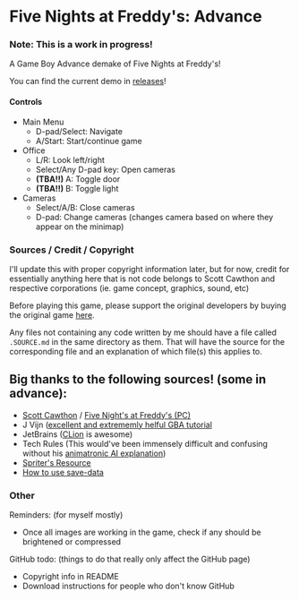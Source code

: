# Five Nights at Freddy's: Advance

### Note: This is a work in progress! 

A Game Boy Advance demake of Five Nights at Freddy's!

You can find the current demo in [releases][1]!

#### Controls
* Main Menu
  * D-pad/Select: Navigate
  * A/Start: Start/continue game
* Office
  * L/R: Look left/right
  * Select/Any D-pad key: Open cameras
  * **(TBA!!)** A: Toggle door
  * **(TBA!!)** B: Toggle light
* Cameras
  * Select/A/B: Close cameras
  * D-pad: Change cameras (changes camera based on where they appear on the minimap)

### Sources / Credit / Copyright

I'll update this with proper copyright information later, but for now, credit for essentially anything here that is not
code belongs to Scott Cawthon and respective corporations (ie. game concept, graphics, sound, etc)

Before playing this game, please support the original developers by buying the original game [here][3].

Any files not containing any code written by me should have a file called `.SOURCE.md` in the same directory as them.
That will have the source for the corresponding file and an explanation of which file(s) this applies to.

## Big thanks to the following sources! (some in advance):

* [Scott Cawthon][4] / [Five Night's at Freddy's (PC)][3]
* J Vijn ([excellent and extrememly helful GBA tutorial][5]
* JetBrains ([CLion][6] is awesome)
* Tech Rules (This would've been immensely difficult and confusing without his [animatronic AI explanation][7])
* [Spriter's Resource][8]
* [How to use save-data][9]

### Other

Reminders: (for myself mostly)

* Once all images are working in the game, check if any should be brightened or compressed

GitHub todo: (things to do that really only affect the GitHub page)

* Copyright info in README
* Download instructions for people who don't know GitHub

[1]: https://github.com/cjbell630/FNaF_Advance/releases/latest

[2]: /out/FNaF_Advance.gba

[3]: https://store.steampowered.com/app/319510/Five_Nights_at_Freddys/

[4]: http://www.scottgames.com/

[5]: https://www.coranac.com/tonc/text/toc.htm

[6]: https://www.jetbrains.com/clion/

[7]: https://youtu.be/ujg0Y5IziiY

[8]: https://www.spriters-resource.com/pc_computer/fivenightsatfreddys/

[9]: https://gbadev.org/docs.php?showinfo=13
